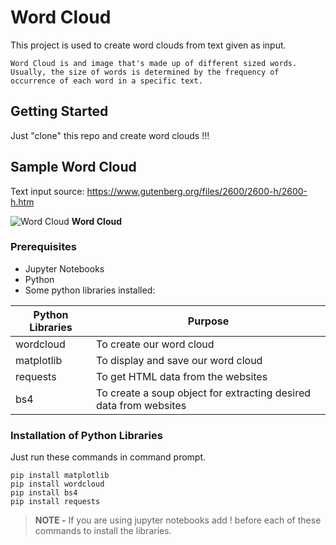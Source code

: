 # Word Cloud 

This project is used to create word clouds from text given as input.

```
Word Cloud is and image that's made up of different sized words.
Usually, the size of words is determined by the frequency of occurrence of each word in a specific text.
```

## Getting Started

Just "clone" this repo and create word clouds !!!

## Sample Word Cloud

Text input source: https://www.gutenberg.org/files/2600/2600-h/2600-h.htm

![Word Cloud](https://github.com/gulvaibhav20/Automation/blob/master/Word%20Cloud/Word_cloud.jpg)
**Word Cloud**

### Prerequisites

- Jupyter Notebooks
- Python
- Some python libraries installed:

**Python Libraries** | **Purpose**
------------ | -------------
wordcloud | To create our word cloud
matplotlib | To display and save our word cloud
requests | To get HTML data from the websites
bs4 | To create a soup object for extracting desired data from websites

### Installation of Python Libraries

Just run these commands in command prompt.
```
pip install matplotlib
pip install wordcloud
pip install bs4
pip install requests
```
> **NOTE -** If you are using jupyter notebooks add ! before each of these commands to install the libraries.